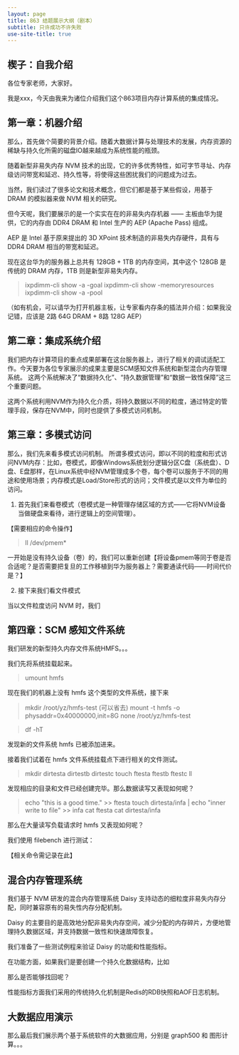 ```yaml
---
layout: page
title: 863 结题展示大纲（剧本）
subtitle: 只许成功不许失败
use-site-title: true
---
```


## 楔子：自我介绍

各位专家老师，大家好。

我是xxx，今天由我来为诸位介绍我们这个863项目内存计算系统的集成情况。

## 第一章：机器介绍

那么，首先做个简要的背景介绍。随着大数据计算与处理技术的发展，内存资源的稀缺与持久化所需的磁盘IO越来越成为系统性能的瓶颈。

随着新型非易失内存 NVM 技术的出现，它的许多优秀特性，如可字节寻址、内存级访问带宽和延迟、持久性等，将使得这些困扰我们的问题成为过去。

当然，我们读过了很多论文和技术概念，但它们都是基于某些假设，用基于 DRAM 的模拟器来做 NVM 相关的研究。

但今天呢，我们要展示的是一个实实在在的非易失内存机器 —— 主板由华为提供，它的内存由 DDR4 DRAM 和 Intel 生产的 AEP (Apache Pass) 组成。

AEP 是 Intel 基于原来提出的 3D XPoint 技术制造的非易失内存硬件，具有与 DDR4 DRAM 相当的带宽和延迟。

现在这台华为的服务器上总共有 128GB + 1TB 的内存空间，其中这个 128GB 是传统的 DRAM 内存，1TB 则是新型非易失内存。

> ixpdimm-cli show -a -goal
> ixpdimm-cli show -memoryresources
> ixpdimm-cli show -a -pool

（如有机会，可以请华为打开机器主板，让专家看内存条的插法并介绍：如果我没记错，应该是 2路 64G DRAM + 8路 128G AEP）

## 第二章：集成系统介绍

我们把内存计算项目的重点成果部署在这台服务器上，进行了相关的调试适配工作。今天要为各位专家展示的成果主要是SCM感知文件系统和新型混合内存管理系统。
这两个系统解决了“数据持久化”、“持久数据管理”和“数据一致性保障”这三个重要问题。

这两个系统利用NVM作为持久化介质，将持久数据以不同的粒度，通过特定的管理手段，保存在NVM中，同时也提供了多模式访问机制。

## 第三章：多模式访问

那么，我们先来看多模式访问机制。
所谓多模式访问，即以不同的粒度和形式访问NVM内存：比如，卷模式，即像Windows系统划分逻辑分区C盘（系统盘）、D盘、E盘那样，在Linux系统中经NVM管理成多个卷，每个卷可以服务于不同的用途和使用场景；内存模式是Load/Store形式的访问；文件模式是以文件为单位的访问。

1. 首先我们来看卷模式（卷模式是一种管理存储区域的方式——它将NVM设备当做硬盘来看待，进行逻辑上的空间管理）。

【需要相应的命令操作】

> ll /dev/pmem*

一开始是没有持久设备（卷）的，我们可以重新创建【将设备pmem等同于卷是否合适呢？是否需要把复旦的工作移植到华为服务器上？需要通读代码——时间代价是？】

2. 接下来我们看文件模式

当以文件粒度访问 NVM 时，我们

## 第四章：SCM 感知文件系统

我们研发的新型持久内存文件系统HMFS。。。

我们先将系统挂载起来。

> umount hmfs

现在我们的机器上没有 hmfs 这个类型的文件系统，接下来

> mkdir /root/yz/hmfs-test (可以省去)
> mount -t hmfs -o physaddr=0x40000000,init=8G none /root/yz/hmfs-test

> df -hT

发现新的文件系统 hmfs 已被添加进来。

接着我们试着在 hmfs 文件系统挂载点下进行相关的文件测试。

> mkdir dirtesta dirtestb dirtestc
> touch ftesta ftestb ftestc
> ll

发现相应的目录和文件已经创建完毕。那么数据读写又表现如何呢？

> echo "this is a good time." >> ftesta
> touch dirtesta/infa | echo "inner write to file" >> infa
> cat ftesta
> cat dirtesta/infa

那么在大量读写负载请求时 hmfs 又表现如何呢？

我们使用 filebench 进行测试：

【相关命令需记录在此】

## 混合内存管理系统
 
我们基于 NVM 研发的混合内存管理系统 Daisy 支持动态的细粒度非易失内存分配，同时兼容原有的易失性内存分配机制。

Daisy 的主要目的是高效地分配非易失内存空间，减少分配的内存碎片，方便地管理持久数据区域，并支持数据一致性和快速故障恢复。

我们准备了一些测试例程来验证 Daisy 的功能和性能指标。

在功能方面，如果我们是要创建一个持久化数据结构，比如

那么是否能够找回呢？

性能指标方面我们采用的传统持久化机制是Redis的RDB快照和AOF日志机制。

## 大数据应用演示

那么最后我们展示两个基于系统软件的大数据应用，分别是 graph500 和 图形计算。。。






